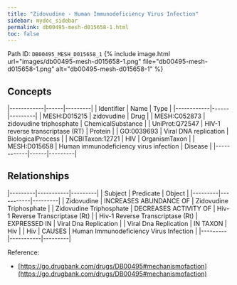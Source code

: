 ```yaml
---
title: "Zidovudine - Human Immunodeficiency Virus Infection"
sidebar: mydoc_sidebar
permalink: db00495-mesh-d015658-1.html
toc: false 
---
```



Path ID: `DB00495_MESH_D015658_1`
{% include image.html url="images/db00495-mesh-d015658-1.png" file="db00495-mesh-d015658-1.png" alt="db00495-mesh-d015658-1" %}

## Concepts

|------------|------|---------|
| Identifier | Name | Type    |
|------------|------|---------|
| MESH:D015215 | zidovudine | Drug |
| MESH:C052873 | zidovudine triphosphate | ChemicalSubstance |
| UniProt:Q72547 | HIV-1 reverse transcriptase (RT) | Protein |
| GO:0039693 | Viral DNA replication | BiologicalProcess |
| NCBITaxon:12721 | HIV | OrganismTaxon |
| MESH:D015658 | Human immunodeficiency virus infection | Disease |
|------------|------|---------|

## Relationships

|---------|-----------|---------|
| Subject | Predicate | Object  |
|---------|-----------|---------|
| Zidovudine | INCREASES ABUNDANCE OF | Zidovudine Triphosphate |
| Zidovudine Triphosphate | DECREASES ACTIVITY OF | Hiv-1 Reverse Transcriptase (Rt) |
| Hiv-1 Reverse Transcriptase (Rt) | EXPRESSED IN | Viral Dna Replication |
| Viral Dna Replication | IN TAXON | Hiv |
| Hiv | CAUSES | Human Immunodeficiency Virus Infection |
|---------|-----------|---------|

Reference: 
  - [https://go.drugbank.com/drugs/DB00495#mechanismofaction](https://go.drugbank.com/drugs/DB00495#mechanismofaction)
